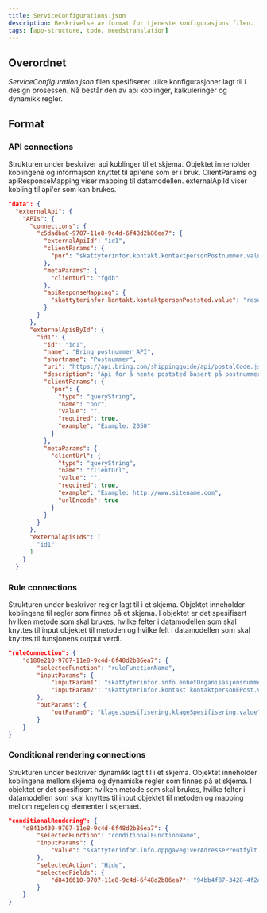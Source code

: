 ```yaml
---
title: ServiceConfigurations.json
description: Beskrivelse av format for tjeneste konfigurasjons filen.
tags: [app-structure, todo, needstranslation]
---
```


## Overordnet

*ServiceConfiguration.json* filen spesifiserer ulike konfigurasjoner lagt til i design prosessen. 
Nå består den av api koblinger, kalkuleringer og dynamikk regler.


## Format

### API connections
Strukturen under beskriver api koblinger til et skjema. Objektet inneholder koblingene og informajson knyttet til api'ene som er i bruk. 
ClientParams og apiResponseMapping viser mapping til datamodellen. externalApiId viser kobling til api'er som kan brukes. 

```json
"data": {
  "externalApi": {
    "APIs": {
      "connections": {
        "c5dadba0-9707-11e8-9c4d-6f48d2b86ea7": {
          "externalApiId": "id1",
          "clientParams": {
            "pnr": "skattyterinfor.kontakt.kontaktpersonPostnummer.value"
          },
          "metaParams": {
            "clientUrl": "fgdb"
          },
          "apiResponseMapping": {
            "skattyterinfor.kontakt.kontaktpersonPoststed.value": "result"
          }
        }
      },
      "externalApisById": {
        "id1": {
          "id": "id1",
          "name": "Bring postnummer API",
          "shortname": "Postnummer",
          "uri": "https://api.bring.com/shippingguide/api/postalCode.json?",
          "description": "Api for å hente poststed basert på postnummer",
          "clientParams": {
            "pnr": {
              "type": "queryString",
              "name": "pnr",
              "value": "",
              "required": true,
              "example": "Example: 2050"
            }
          },
          "metaParams": {
            "clientUrl": {
              "type": "queryString",
              "name": "clientUrl",
              "value": "",
              "required": true,
              "example": "Example: http://www.sitename.com",
              "urlEncode": true
            }
          }
        }
      },
      "externalApisIds": [
        "id1"
      ]
    }
  }
```

### Rule connections
Strukturen under beskriver regler lagt til i et skjema. Objektet inneholder koblingene til regler som finnes på et skjema. 
I objektet er det spesifisert hvilken metode som skal brukes, hvilke felter i datamodellen som skal knyttes til input objektet til metoden
og hvilke felt i datamodellen som skal knyttes til funsjonens output verdi.

```json
"ruleConnection": {
    "d180e210-9707-11e8-9c4d-6f48d2b86ea7": {
        "selectedFunction": "ruleFunctionName",
        "inputParams": {
            "inputParam1": "skattyterinfor.info.enhetOrganisasjonsnummer.value",
            "inputParam2": "skattyterinfor.kontakt.kontaktpersonEPost.value"
        },
        "outParams": {
            "outParam0": "klage.spesifisering.klageSpesifisering.value"
        }
    }
}
```

### Conditional rendering connections
Strukturen under beskriver dynamikk lagt til i et skjema. Objektet inneholder koblingene mellom skjema og dynamiske regler som finnes på et skjema. 
I objektet er det spesifisert hvilken metode som skal brukes, hvilke felter i datamodellen som skal knyttes til input objektet til metoden og 
mapping mellom regelen og elementer i skjemaet.

```json
"conditionalRendering": {
    "d841b430-9707-11e8-9c4d-6f48d2b86ea7": {
        "selectedFunction": "conditionalFunctionName",
        "inputParams": {
            "value": "skattyterinfor.info.oppgavegiverAdressePreutfylt.value"
        },
        "selectedAction": "Hide",
        "selectedFields": {
            "d8416610-9707-11e8-9c4d-6f48d2b86ea7": "94bb4f87-3428-4f2e-9b6a-6ff358ebd173"
        }
    }
}
```
